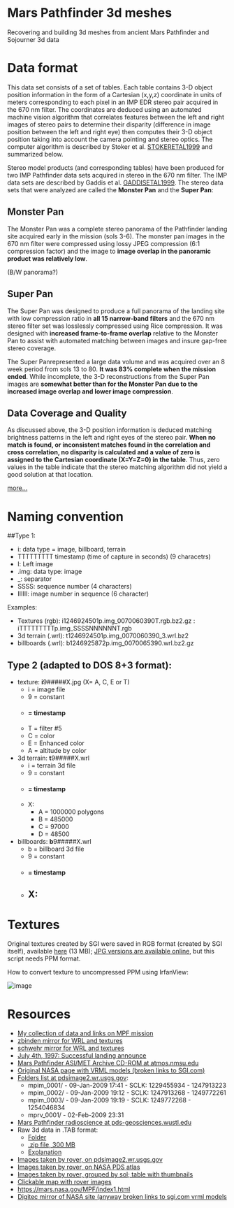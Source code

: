 # Mars Pathfinder 3d meshes
Recovering and building 3d meshes from ancient Mars Pathfinder and Sojourner 3d data

# Data format
This data set consists of a set of tables.  Each table contains 3-D
object position information in the form of a Cartesian (x,y,z)
coordinate in units of meters corresponding to each pixel in an IMP
EDR stereo pair acquired in the 670 nm filter. The coordinates are
deduced using an automated machine vision algorithm that correlates
features between the left and right images of stereo pairs to
determine their disparity (difference in image position between the
left and right eye) then computes their 3-D object position taking
into account the camera pointing and stereo optics.  The computer
algorithm is described by Stoker et al. [STOKERETAL1999]() and
summarized below.

Stereo model products (and corresponding tables) have been produced
for two IMP Pathfinder data sets acquired in stereo in the 670 nm
filter. The IMP data sets are described by Gaddis et
al. [GADDISETAL1999]().  The stereo data sets that were analyzed are
called the **Monster Pan** and the **Super Pan**:

 ## Monster Pan
The Monster Pan was a complete stereo panorama of the Pathfinder landing site acquired early
in the mission (sols 3-6).  The monster pan images in the 670 nm
filter were compressed using lossy JPEG compression (6:1 compression
factor) and the image to **image overlap in the panoramic product was
relatively low**.  

(B/W panorama?)

 ## Super Pan
The Super Pan was designed to produce a full panorama
of the landing site with low compression ratio in **all 15 narrow-band
filters** and the 670 nm stereo filter set was losslessly compressed
using Rice compression. It was designed with **increased frame-to-frame
overlap** relative to the Monster Pan to assist with automated matching
between images and insure gap-free stereo coverage.  

The Super Panrepresented a large data volume and was acquired over an 8 week period
from sols 13 to 80.  **It was 83% complete when the mission ended**.
While incomplete, the 3-D reconstructions from the Super Pan images
are **somewhat better than for the Monster Pan due to the increased
image overlap and lower image compression**.


## Data Coverage and Quality

As discussed above, the 3-D position information is deduced matching
brightness patterns in the left and right eyes of the stereo pair.
**When no match is found, or inconsistent matches found in the
correlation and cross correlation, no disparity is calculated and a
value of zero is assigned to the Cartesian coordinate (X=Y=Z=0) in
the table**. Thus, zero values in the table indicate that the stereo
matching algorithm did not yield a good solution at that location.

[more...](https://pds-geosciences.wustl.edu/mpf/mpfl-m-imp-5-3dposition-v1/mpim_2xxx/catalog/dataset.cat)

# Naming convention

##Type 1:

- i: data type = image, billboard, terrain
- TTTTTTTTT timestamp (time of capture in seconds) (9 characetrs)
- l: Left image
- .img: data type: image
- _: separator
- SSSS: sequence number (4 characters)
- IIIIII: image number in sequence (6 character)

Examples:

- Textures (rgb): i1246924501p.img_0070060390T.rgb.bz2.gz	: iTTTTTTTTTp.img_SSSSNNNNNNT.rgb
- 3d terrain (.wrl): t1246924501p.img_0070060390_3.wrl.bz2
- billboards (.wrl): b1246925872p.img_0070065390.wrl.bz2.gz	

## Type 2 (adapted to DOS 8+3 format):
- texture: **i**9#####X.jpg (X= A, C, E or T)
    - i = image file
    - 9 = constant
    - #### = timestamp
    - T = filter #5
    - C = color
    - E = Enhanced color
    - A = altitude by color
- 3d terrain: **t**9#####X.wrl
    - i = terrain 3d file
    - 9 = constant
    - #### = timestamp
    - X:
      - A = 1000000 polygons
      - B = 485000
      - C = 97000
      - D = 48500
- billboards: **b**9#####X.wrl
    - b = billboard 3d  file
    - 9 = constant
    - #### = timestamp
    - X:
      - 

# Textures
Original textures created by SGI were saved in RGB format (created by SGI itself), available [here](https://vislab-ccom.unh.edu/~schwehr/photoRealVR/vrml1_files/rgb_texture.tar.bz2.gz) (13 MB); [JPG versions are available online](https://pds-geosciences.wustl.edu/mpf/mpfl-m-imp-5-3dposition-v1/mpim_2xxx/extras/), but this script needs PPM format.

How to convert texture to uncompressed PPM using IrfanView:

![image](https://user-images.githubusercontent.com/1620953/182336442-a7e36d37-d45d-452e-a1c9-4cb0d5c2c81d.png)



# Resources
-  [My collection of data and links on MPF mission](http://win98.altervista.org/pathfinder/)
-  [zbinden mirror for WRL and textures](http://img.arc.nasa.gov/~zbinden/Pathfinder/)
-  [schwehr mirror for WRL and textures](https://vislab-ccom.unh.edu/~schwehr/photoRealVR/)
-  [July 4th, 1997: Successful landing announce](https://mars.nasa.gov/MPF/newspio/mpf/status/pf9707042.html)
-  [Mars Pathfinder ASI/MET Archive CD-ROM at atmos.nmsu.edu](https://atmos.nmsu.edu/PDS/data/mpam_0001/aareadme.htm)
-  [Original NASA page with VRML models (broken links to SGI.com)](https://mars.nasa.gov/MPF/vrml/pathvrml.html)
-  [Folders list at pdsimage2.wr.usgs.gov](https://pdsimage2.wr.usgs.gov/Missions/Mars_Pathfinder/):
    -  mpim_0001/ - 09-Jan-2009 17:41 - SCLK: 1229455934 - 1247913223
    -  mpim_0002/ - 09-Jan-2009 19:12 - SCLK: 1247913268 - 1249772261
    -  mpim_0003/ - 09-Jan-2009 19:19 - SCLK: 1249772268 - 1254046834
    -  mprv_0001/ - 02-Feb-2009 23:31 
-  [Mars Pathfinder radioscience at pds-geosciences.wustl.edu](https://pds-geosciences.wustl.edu/missions/mpf/radioscience.html)
-  Raw 3d data in .TAB format:
    -  [Folder](https://pds-geosciences.wustl.edu/mpf/mpfl-m-imp-5-3dposition-v1/)
    -  [.zip file, 300 MB](https://pds-geosciences.wustl.edu/mpf/mpfl-m-imp-5-3dposition-v1.zip)
    -  [Explanation](https://pds-geosciences.wustl.edu/missions/mpf/imp3d.html)
-  [Images taken by rover, on pdsimage2.wr.usgs.gov](https://pdsimage2.wr.usgs.gov/Missions/Mars_Pathfinder/mprv_0001/browse/)
-  [Images taken by rover, on NASA PDS atlas](https://pds-imaging.jpl.nasa.gov/search/?fq=ATLAS_MISSION_NAME%3A%22mars%20pathfinder%22&fq=ATLAS_SPACECRAFT_NAME%3Asojourner&fq=ATLAS_INSTRUMENT_NAME%3Arvr&fq=-ATLAS_THUMBNAIL_URL%3Abrwsnotavail.jpg&q=*%3A*&start=24)
-  [Images taken by rover, grouped by sol; table with thumbnails](https://mars.nasa.gov/MPF/roverview/table.html)
-  [Clickable map with rover images](https://mars.nasa.gov/MPF/roversci/site-map-Image.html)
-  https://mars.nasa.gov/MPF/index1.html
-  [Digitec mirror of NASA site (anyway broken links to sgi.com vrml models](https://mpf.digitec.net/)
